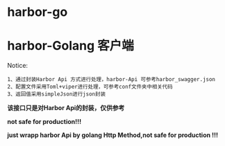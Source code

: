 # harbor-go

# harbor-Golang 客户端
Notice:

    1、通过封装Harbor Api 方式进行处理，harbor-Api 可参考harbor_swagger.json
    2、配置文件采用Toml+viper进行处理，可参考conf文件夹中相关代码
    3、返回值采用simpleJson进行json封装

**该接口只是对Harbor Api的封装，仅供参考**

**not safe for production!!!**

**just wrapp harbor Api by golang Http Method,not safe for production !!!**
